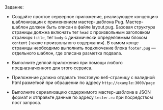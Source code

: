 Задание:

- Создайте простое серверное приложение, реализующее концепцию шаблонизации с применением мастер-шаблона Pug. 
  Мастер-шаблон должен быть описан в файле layout.pug. Базовая структура страницы должна включать тег ```head``` с 
  произвольным 
  заголовком страницы 
  ```title```, 
  тег ```body``` с динамически определяемым блоком ```content``` (также произвольного содержания). В самом конце 
  страницы 
  необходимо 
  выполнить подключение блока ```footer.pug``` — отдельного шаблон, где описана разметка подвала.
  
- Выполните деплой приложения при помощи любого предназначенного для этого сервиса.

- Приложение должно отдавать текстовую веб-страницу с валидной html разметкой при обращении по адресу 
  ```http://example:3000/page```
  
- Выполните сериализацию содержимого мастер-шаблона в JSON формат и отправьте данные по адресу ```tester.ru``` при 
  посредством пост запроса. 



